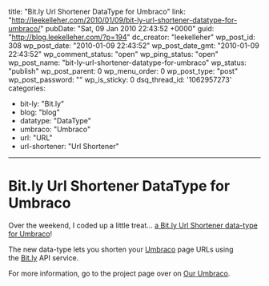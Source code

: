 title: "Bit.ly Url Shortener DataType for Umbraco"
link: "http://leekelleher.com/2010/01/09/bit-ly-url-shortener-datatype-for-umbraco/"
pubDate: "Sat, 09 Jan 2010 22:43:52 +0000"
guid: "http://blog.leekelleher.com/?p=194"
dc_creator: "leekelleher"
wp_post_id: 308
wp_post_date: "2010-01-09 22:43:52"
wp_post_date_gmt: "2010-01-09 22:43:52"
wp_comment_status: "open"
wp_ping_status: "open"
wp_post_name: "bit-ly-url-shortener-datatype-for-umbraco"
wp_status: "publish"
wp_post_parent: 0
wp_menu_order: 0
wp_post_type: "post"
wp_post_password: ""
wp_is_sticky: 0
dsq_thread_id: '1062957273'
categories:
  - bit-ly: "Bit.ly"
  - blog: "blog"
  - datatype: "DataType"
  - umbraco: "Umbraco"
  - url: "URL"
  - url-shortener: "Url Shortener"

---

# Bit.ly Url Shortener DataType for Umbraco

Over the weekend, I coded up a little treat... <a href="http://our.umbraco.org/projects/bitly-url-shortener">a Bit.ly Url Shortener data-type for Umbraco</a>!

The new data-type lets you shorten your <a href="http://umbraco.org/">Umbraco</a> page URLs using the <a href="http://bit.ly/">Bit.ly</a> API service.

For more information, go to the project page over on <a href="http://our.umbraco.org/projects/bitly-url-shortener">Our Umbraco</a>.